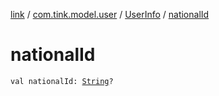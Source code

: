 [link](../../index.md) / [com.tink.model.user](../index.md) / [UserInfo](index.md) / [nationalId](./national-id.md)

# nationalId

`val nationalId: `[`String`](https://kotlinlang.org/api/latest/jvm/stdlib/kotlin/-string/index.html)`?`